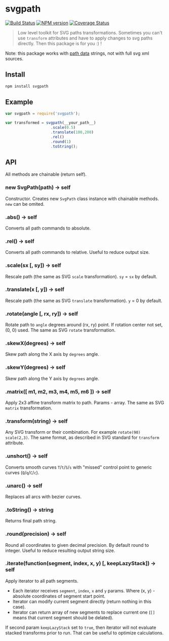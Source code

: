 svgpath
=======

[![Build Status](https://img.shields.io/travis/fontello/svgpath/master.svg?style=flat)](https://travis-ci.org/fontello/svgpath)
[![NPM version](https://img.shields.io/npm/v/svgpath.svg?style=flat)](https://www.npmjs.org/package/svgpath)
[![Coverage Status](https://img.shields.io/coveralls/fontello/svgpath/master.svg?style=flat)](https://coveralls.io/r/fontello/svgpath?branch=master)


> Low level toolkit for SVG paths transformations.
Sometimes you can't use `transform` attributes and have to apply changes to svg paths directly.
Then this package is for you :) !

Note: this package works with [path data](https://www.w3.org/TR/SVG11/paths.html#PathData) strings,
not with full svg xml sources.


Install
-------

```bash
npm install svgpath
```


Example
-------

```js
var svgpath = require('svgpath');

var transformed = svgpath(__your_path__)
                    .scale(0.5)
                    .translate(100,200)
                    .rel()
                    .round(1)
                    .toString();
```


API
---

All methods are chainable (return self).


### new SvgPath(path) -> self

Constructor. Creates new `SvgPath` class instance with chainable methods.
`new` can be omited.


### .abs() -> self

Converts all path commands to absolute.


### .rel() -> self

Converts all path commands to relative. Useful to reduce output size.


### .scale(sx [, sy]) -> self

Rescale path (the same as SVG `scale` transformation). `sy` = `sx` by default.


### .translate(x [, y]) -> self

Rescale path (the same as SVG `translate` transformation). `y` = 0 by default.


### .rotate(angle [, rx, ry]) -> self

Rotate path to `angle` degrees around (rx, ry) point. If rotation center not set,
(0, 0) used. The same as SVG `rotate` transformation.


### .skewX(degrees) -> self

Skew path along the X axis by `degrees` angle.


### .skewY(degrees) -> self

Skew path along the Y axis by `degrees` angle.


### .matrix([ m1, m2, m3, m4, m5, m6 ]) -> self

Apply 2x3 affine transform matrix to path. Params - array. The same as SVG
`matrix` transformation.


### .transform(string) -> self

Any SVG transform or their combination. For example `rotate(90) scale(2,3)`.
The same format, as described in SVG standard for `transform` attribute.


### .unshort() -> self

Converts smooth curves `T`/`t`/`S`/`s` with "missed" control point to
generic curves (`Q`/`q`/`C`/`c`).


### .unarc() -> self

Replaces all arcs with bezier curves.


### .toString() -> string

Returns final path string.


### .round(precision) -> self

Round all coordinates to given decimal precision. By default round to integer.
Useful to reduce resulting output string size.


### .iterate(function(segment, index, x, y) [, keepLazyStack]) -> self

Apply iterator to all path segments.

- Each iterator receives `segment`, `index`, `x` and `y` params.
  Where (x, y) - absolute coordinates of segment start point.
- Iterator can modify current segment directly (return nothing in this case).
- Iterator can return array of new segments to replace current one (`[]` means
  that current segment should be delated).

If second param `keepLazyStack` set to `true`, then iterator will not evaluate
stacked transforms prior to run. That can be useful to optimize calculations.
